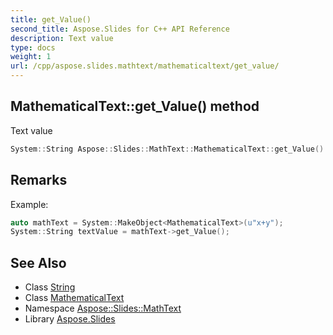 ```yaml
---
title: get_Value()
second_title: Aspose.Slides for C++ API Reference
description: Text value
type: docs
weight: 1
url: /cpp/aspose.slides.mathtext/mathematicaltext/get_value/
---
```

## MathematicalText::get_Value() method


Text value

```cpp
System::String Aspose::Slides::MathText::MathematicalText::get_Value() override
```

## Remarks


Example: 
```cpp
auto mathText = System::MakeObject<MathematicalText>(u"x+y");
System::String textValue = mathText->get_Value();
```

## See Also

* Class [String](../../system/string/)
* Class [MathematicalText](./)
* Namespace [Aspose::Slides::MathText](../)
* Library [Aspose.Slides](../../)